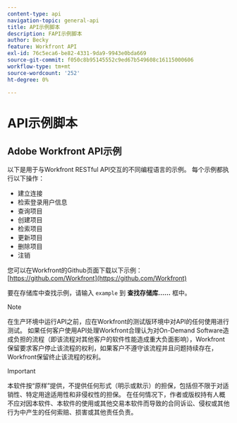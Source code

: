 ```yaml
---
content-type: api
navigation-topic: general-api
title: API示例脚本
description: FAPI示例脚本
author: Becky
feature: Workfront API
exl-id: 76c5eca6-be82-4331-9da9-9943e0bda669
source-git-commit: f050c8b95145552c9ed67b549608c16115000606
workflow-type: tm+mt
source-wordcount: '252'
ht-degree: 0%

---
```



# API示例脚本

## Adobe Workfront API示例

以下是用于与Workfront RESTful API交互的不同编程语言的示例。 每个示例都执行以下操作：

* 建立连接
* 检索登录用户信息
* 查询项目
* 创建项目
* 检索项目
* 更新项目
* 删除项目
* 注销

您可以在Workfront的Github页面下载以下示例：  [https://github.com/Workfront](https://github.com/Workfront)

要在存储库中查找示例，请输入 `example` 到 **查找存储库……** 框中。

>[!NOTE]
>
>在生产环境中运行API之前，应在Workfront的测试版环境中对API的任何使用进行测试。 如果任何客户使用API处理Workfront合理认为对On-Demand Software造成负担的流程（即该流程对其他客户的软件性能造成重大负面影响），Workfront保留要求客户停止该流程的权利，如果客户不遵守该流程并且问题持续存在，Workfront保留终止该流程的权利。

>[!IMPORTANT]
>
>本软件按“原样”提供，不提供任何形式（明示或默示）的担保，包括但不限于对适销性、特定用途适用性和非侵权性的担保。 在任何情况下，作者或版权持有人概不应对因本软件、本软件的使用或其他交易本软件而导致的合同诉讼、侵权或其他行为中产生的任何索赔、损害或其他责任负责。

